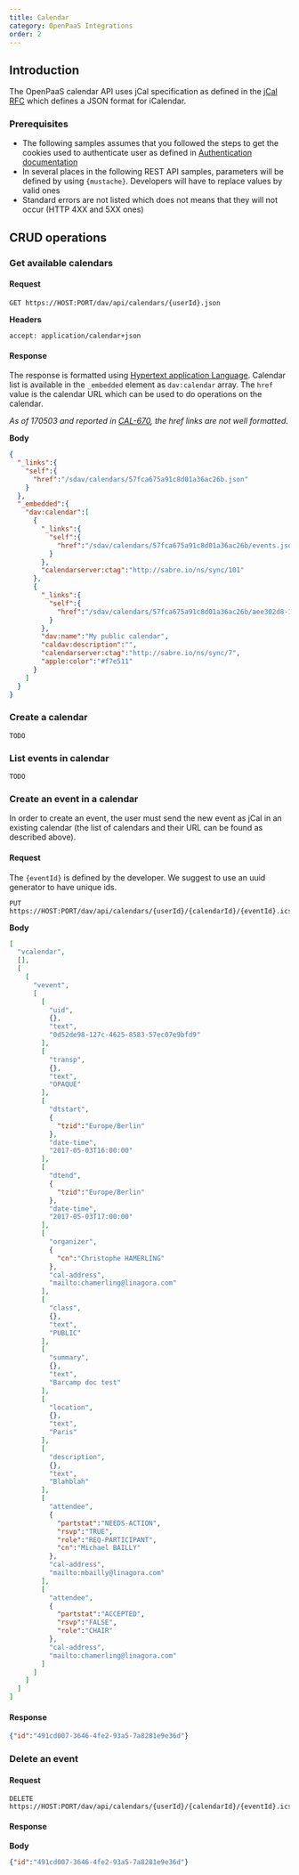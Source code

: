 ```yaml
---
title: Calendar
category: OpenPaaS Integrations
order: 2
---
```


## Introduction

The OpenPaaS calendar API uses jCal specification as defined in the [jCal RFC](https://tools.ietf.org/html/rfc7265) which defines a JSON format for iCalendar.

### Prerequisites

- The following samples assumes that you followed the steps to get the cookies used to authenticate user as defined in [Authentication documentation](./integrations-authentication.html)
- In several places in the following REST API samples, parameters will be defined by using `{mustache}`. Developers will have to replace values by valid ones
- Standard errors are not listed which does not means that they will not occur (HTTP 4XX and 5XX ones)

## CRUD operations

### Get available calendars

#### Request

```
GET https://HOST:PORT/dav/api/calendars/{userId}.json
```

**Headers**

```
accept: application/calendar+json
```

#### Response

The response is formatted using [Hypertext application Language](https://en.wikipedia.org/wiki/Hypertext_Application_Language). Calendar list is available in the `_embedded` element as `dav:calendar` array. The `href` value is the calendar URL which can be used to do operations on the calendar.

_As of 170503 and reported in [CAL-670](https://ci.open-paas.org/jira/browse/CAL-670), the href links are not well formatted._

**Body**

``` json
{
  "_links":{
    "self":{
      "href":"/sdav/calendars/57fca675a91c8d01a36ac26b.json"
    }
  },
  "_embedded":{
    "dav:calendar":[
      {
        "_links":{
          "self":{
            "href":"/sdav/calendars/57fca675a91c8d01a36ac26b/events.json"
          }
        },
        "calendarserver:ctag":"http://sabre.io/ns/sync/101"
      },
      {
        "_links":{
          "self":{
            "href":"/sdav/calendars/57fca675a91c8d01a36ac26b/aee302d8-12dc-4c8d-94cf-991da9b453ab.json"
          }
        },
        "dav:name":"My public calendar",
        "caldav:description":"",
        "calendarserver:ctag":"http://sabre.io/ns/sync/7",
        "apple:color":"#f7e511"
      }
    ]
  }
}
```

### Create a calendar

`TODO`

### List events in calendar

`TODO`

### Create an event in a calendar

In order to create an event, the user must send the new event as jCal in an existing calendar (the list of calendars and their URL can be found as described above).

#### Request

The `{eventId}` is defined by the developer. We suggest to use an uuid generator to have unique ids.

```
PUT https://HOST:PORT/dav/api/calendars/{userId}/{calendarId}/{eventId}.ics
```

**Body**

``` json
[
  "vcalendar",
  [],
  [
    [
      "vevent",
      [
        [
          "uid",
          {},
          "text",
          "0d52de98-127c-4625-8583-57ec07e9bfd9"
        ],
        [
          "transp",
          {},
          "text",
          "OPAQUE"
        ],
        [
          "dtstart",
          {
            "tzid":"Europe/Berlin"
          },
          "date-time",
          "2017-05-03T16:00:00"
        ],
        [
          "dtend",
          {
            "tzid":"Europe/Berlin"
          },
          "date-time",
          "2017-05-03T17:00:00"
        ],
        [
          "organizer",
          {
            "cn":"Christophe HAMERLING"
          },
          "cal-address",
          "mailto:chamerling@linagora.com"
        ],
        [
          "class",
          {},
          "text",
          "PUBLIC"
        ],
        [
          "summary",
          {},
          "text",
          "Barcamp doc test"
        ],
        [
          "location",
          {},
          "text",
          "Paris"
        ],
        [
          "description",
          {},
          "text",
          "Blahblah"
        ],
        [
          "attendee",
          {
            "partstat":"NEEDS-ACTION",
            "rsvp":"TRUE",
            "role":"REQ-PARTICIPANT",
            "cn":"Michael BAILLY"
          },
          "cal-address",
          "mailto:mbailly@linagora.com"
        ],
        [
          "attendee",
          {
            "partstat":"ACCEPTED",
            "rsvp":"FALSE",
            "role":"CHAIR"
          },
          "cal-address",
          "mailto:chamerling@linagora.com"
        ]
      ]
    ]
  ]
]
```

#### Response

``` json
{"id":"491cd007-3646-4fe2-93a5-7a8281e9e36d"}
```

### Delete an event

#### Request

```
DELETE https://HOST:PORT/dav/api/calendars/{userId}/{calendarId}/{eventId}.ics
```

#### Response

**Body**

``` json
{"id":"491cd007-3646-4fe2-93a5-7a8281e9e36d"}
```
